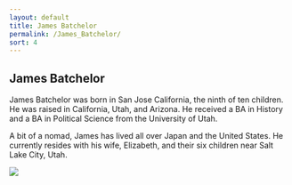 ```yaml
---
layout: default
title: James Batchelor
permalink: /James_Batchelor/
sort: 4
---
```


## James Batchelor

James Batchelor was born in San Jose California, the ninth of ten children. He was raised in California, Utah, and Arizona. He received a BA in History and a BA in Political Science from the University of Utah.

A bit of a nomad, James has lived all over Japan and the United States. He currently resides with his wife, Elizabeth, and their six children near Salt Lake City, Utah.

<img src="{{site.baseurl}}/images/james_batchelor.jpg" class="img-fluid">

